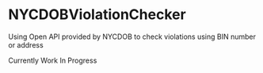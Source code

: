 # NYCDOBViolationChecker

Using Open API provided by NYCDOB to check violations using BIN number or address

Currently Work In Progress
